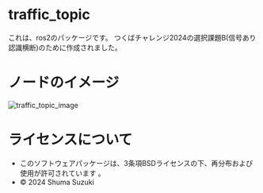 # traffic_topic
これは、ros2のパッケージです。 
つくばチャレンジ2024の選択課題B(信号あり認識横断)のために作成されました。
# ノードのイメージ
![traffic_topic_image](https://github.com/user-attachments/assets/8dcc7d9b-33f5-498a-8a0e-06659165a557)

# ライセンスについて
* このソフトウェアパッケージは、3条項BSDライセンスの下、再分布および使用が許可されています
。
* © 2024 Shuma Suzuki
